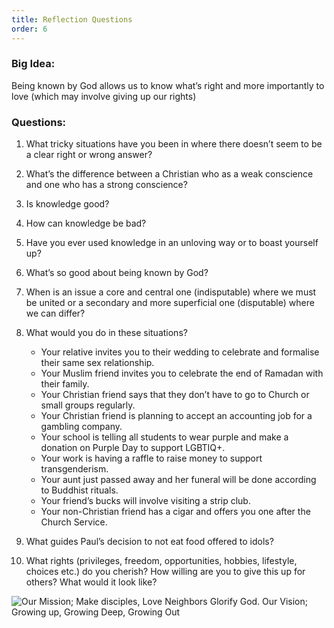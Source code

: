 ```yaml
---
title: Reflection Questions
order: 6
---
```


### Big Idea: 

Being known by God allows us to know what’s right and more importantly to love (which may involve giving up our rights)



### Questions:

1. What tricky situations have you been in where there doesn’t seem to be a clear right or wrong answer? 

2. What’s the difference between a Christian who as a weak conscience and one who has a strong conscience? 

3. Is knowledge good? 

4. How can knowledge be bad? 

5. Have you ever used knowledge in an unloving way or to boast yourself up? 

6. What’s so good about being known by God? 

7. When is an issue a core and central one (indisputable) where we must be united or a secondary and more superficial one (disputable) where we can differ? 

8. What would you do in these situations?
      - Your relative invites you to their wedding to celebrate and formalise their same sex relationship.
      - Your Muslim friend invites you to celebrate the end of Ramadan with their family.
      - Your Christian friend says that they don’t have to go to Church or small groups regularly.
      - Your Christian friend is planning to accept an accounting job for a gambling company.
      - Your school is telling all students to wear purple and make a donation on Purple Day to support LGBTIQ+.
      - Your work is having a raffle to raise money to support transgenderism.
      - Your aunt just passed away and her funeral will be done according to Buddhist rituals.
      - Your friend’s bucks will involve visiting a strip club.
      - Your non-Christian friend has a cigar and offers you one after the Church Service. 

9. What guides Paul’s decision to not eat food offered to idols? 

10. What rights (privileges, freedom, opportunities, hobbies, lifestyle, choices etc.) do you cherish? How willing are you to give this up for others? What would it look like? 




![Our Mission; Make disciples, Love Neighbors Glorify God. Our Vision; Growing up, Growing Deep, Growing Out](https://raw.githubusercontent.com/stgeorgeshurstville/bulletin/main/images/upload.JPG)
